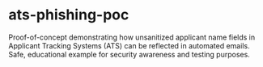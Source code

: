 # ats-phishing-poc
Proof-of-concept demonstrating how unsanitized applicant name fields in Applicant Tracking Systems (ATS) can be reflected in automated emails. Safe, educational example for security awareness and testing purposes.
